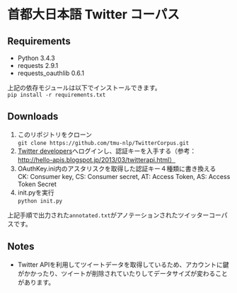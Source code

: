 # 首都大日本語 Twitter コーパス
## Requirements
* Python 3.4.3
* requests 2.9.1
* requests_oauthlib 0.6.1  

上記の依存モジュールは以下でインストールできます。  
`pip install -r requirements.txt`

## Downloads
 1. このリポジトリをクローン  
     `git clone https://github.com/tmu-nlp/TwitterCorpus.git`  
 2.  [Twitter developers](https://dev.twitter.com/)へログインし、認証キーを入手する（参考：http://hello-apis.blogspot.jp/2013/03/twitterapi.html）
 3. OAuthKey.ini内のアスタリスクを取得した認証キー４種類に書き換える  
    CK: Consumer key, CS: Consumer secret, AT: Access Token, AS: Access Token Secret  
 4. init.pyを実行  
     `python init.py`  
 

上記手順で出力された`annotated.txt`がアノテーションされたツイッターコーパスです。

## Notes
* Twitter APIを利用してツイートデータを取得しているため、アカウントに鍵がかかったり、ツイートが削除されていたりしてデータサイズが変わることがあります。  
